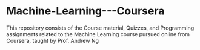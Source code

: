 # Machine-Learning---Coursera
This repository consists of the Course material, Quizzes, and Programming assignments related to the Machine Learning course pursued online from Coursera, taught by Prof. Andrew Ng 
